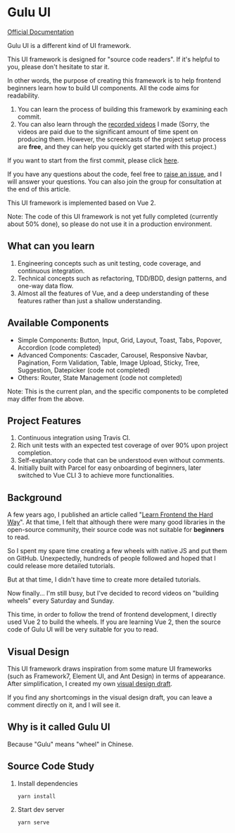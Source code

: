 # Gulu UI

[Official Documentation](https://frankfang.github.io/gulu/)

Gulu UI is a different kind of UI framework.

This UI framework is designed for "source code readers". If it's helpful to you, please don't hesitate to star it.

In other words, the purpose of creating this framework is to help frontend beginners learn how to build UI components. All the code aims for readability.

1. You can learn the process of building this framework by examining each commit.
2. You can also learn through the [recorded videos](https://xiedaimala.com/courses/6d63da67-6eea-4711-aeb4-0c3a949341dc) I made
   (Sorry, the videos are paid due to the significant amount of time spent on producing them. However, the screencasts of the project setup process are **free**, and they can help you quickly get started with this project.)

If you want to start from the first commit, please click [here](https://github.com/FrankFang/gulu/commits/master?after=36fbd6867d0a223184ad67e3d2bc3569e88847e0+104).

If you have any questions about the code, feel free to [raise an issue](https://github.com/frankfang/gulu/issues), and I will answer your questions. You can also join the group for consultation at the end of this article.

This UI framework is implemented based on Vue 2.

Note: The code of this UI framework is not yet fully completed (currently about 50% done), so please do not use it in a production environment.

## What can you learn

1. Engineering concepts such as unit testing, code coverage, and continuous integration.
2. Technical concepts such as refactoring, TDD/BDD, design patterns, and one-way data flow.
3. Almost all the features of Vue, and a deep understanding of these features rather than just a shallow understanding.

## Available Components

* Simple Components: Button, Input, Grid, Layout, Toast, Tabs, Popover, Accordion (code completed)
* Advanced Components: Cascader, Carousel, Responsive Navbar, Pagination, Form Validation, Table, Image Upload, Sticky, Tree, Suggestion, Datepicker (code not completed)
* Others: Router, State Management (code not completed)

Note: This is the current plan, and the specific components to be completed may differ from the above.

## Project Features

1. Continuous integration using Travis CI.
2. Rich unit tests with an expected test coverage of over 90% upon project completion.
3. Self-explanatory code that can be understood even without comments.
4. Initially built with Parcel for easy onboarding of beginners, later switched to Vue CLI 3 to achieve more functionalities.

## Background

A few years ago, I published an article called "[Learn Frontend the Hard Way](https://juejin.im/post/58ef6004ac502e006c16f2d6)". At that time, I felt that although there were many good libraries in the open-source community, their source code was not suitable for **beginners** to read.

So I spent my spare time creating a few wheels with native JS and put them on GitHub. Unexpectedly, hundreds of people followed and hoped that I could release more detailed tutorials.

But at that time, I didn't have time to create more detailed tutorials.

Now finally... I'm still busy, but I've decided to record videos on "building wheels" every Saturday and Sunday.

This time, in order to follow the trend of frontend development, I directly used Vue 2 to build the wheels. If you are learning Vue 2, then the source code of Gulu UI will be very suitable for you to read.

## Visual Design

This UI framework draws inspiration from some mature UI frameworks (such as Framework7, Element UI, and Ant Design) in terms of appearance. After simplification, I created my own [visual design draft](https://www.yuque.com/u29422/gulu/artboards/22283).

If you find any shortcomings in the visual design draft, you can leave a comment directly on it, and I will see it.

## Why is it called Gulu UI

Because "Gulu" means "wheel" in Chinese.

## Source Code Study

1. Install dependencies
    ```
    yarn install
    ```

2. Start dev server
    ```
    yarn serve
    ```
